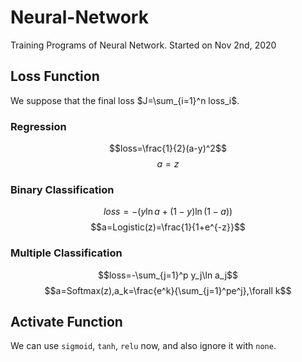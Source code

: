 # Neural-Network

Training Programs of Neural Network.
Started on Nov 2nd, 2020

## Loss Function

We suppose that the final loss $J=\sum_{i=1}^n loss_i$.

### Regression 

$$loss=\frac{1}{2}(a-y)^2$$
$$a=z$$

### Binary Classification

$$loss=-(y\ln a+(1-y)\ln(1-a))$$
$$a=Logistic(z)=\frac{1}{1+e^{-z}}$$

### Multiple Classification

$$loss=-\sum_{j=1}^p y_j\ln a_j$$
$$a=Softmax(z),a_k=\frac{e^k}{\sum_{j=1}^pe^j},\forall k$$

## Activate Function

We can use `sigmoid`, `tanh`, `relu` now, and also ignore it with `none`.
 
